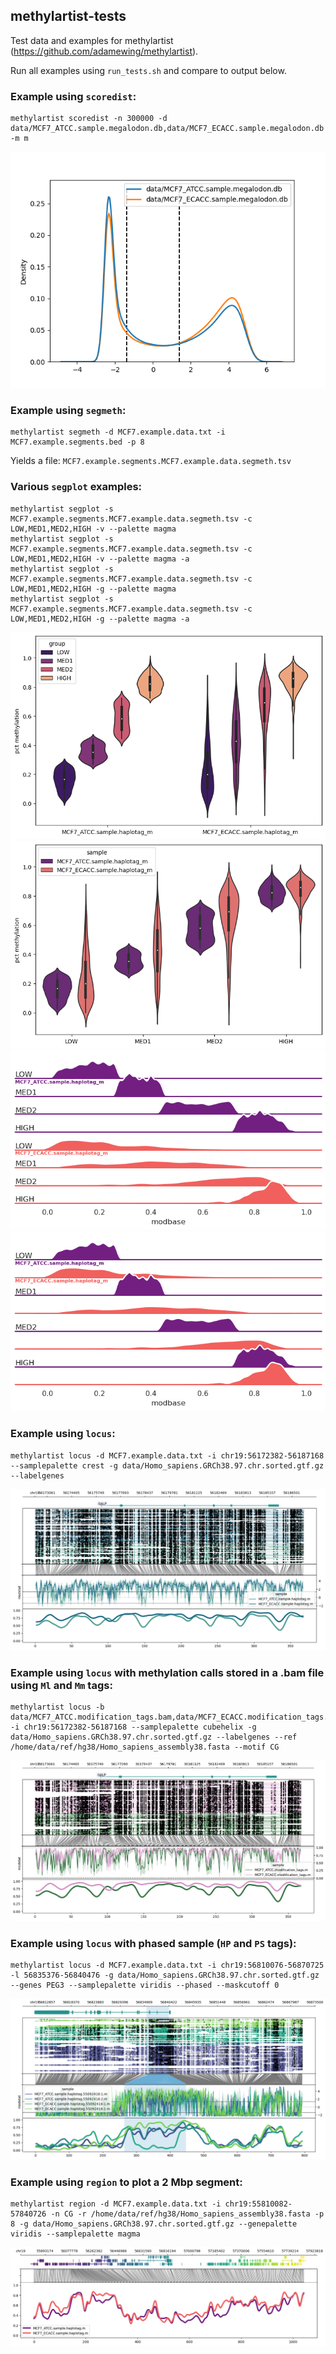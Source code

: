 ## methylartist-tests
Test data and examples for methylartist (https://github.com/adamewing/methylartist).

Run all examples using `run_tests.sh` and compare to output below.

### Example using `scoredist`:
```
methylartist scoredist -n 300000 -d data/MCF7_ATCC.sample.megalodon.db,data/MCF7_ECACC.sample.megalodon.db -m m
```
![scoredist](https://github.com/adamewing/methylartist-tests/blob/main/png/MCF7_ATCC.sample.megalodon.db_MCF7_ECACC.sample.megalodon.db.scoredist.png?raw=true)

### Example using `segmeth`:
```
methylartist segmeth -d MCF7.example.data.txt -i MCF7.example.segments.bed -p 8
```
Yields a file: `MCF7.example.segments.MCF7.example.data.segmeth.tsv`

### Various `segplot` examples:
```
methylartist segplot -s MCF7.example.segments.MCF7.example.data.segmeth.tsv -c LOW,MED1,MED2,HIGH -v --palette magma 
methylartist segplot -s MCF7.example.segments.MCF7.example.data.segmeth.tsv -c LOW,MED1,MED2,HIGH -v --palette magma -a
methylartist segplot -s MCF7.example.segments.MCF7.example.data.segmeth.tsv -c LOW,MED1,MED2,HIGH -g --palette magma
methylartist segplot -s MCF7.example.segments.MCF7.example.data.segmeth.tsv -c LOW,MED1,MED2,HIGH -g --palette magma -a
```
![segplot1](https://github.com/adamewing/methylartist-tests/blob/main/png/MCF7.example.segments.MCF7.example.data.segmeth.mc10.mr1.violin.segplot.png?raw=true)
![segplot2](https://github.com/adamewing/methylartist-tests/blob/main/png/MCF7.example.segments.MCF7.example.data.segmeth.mc10.mr1.violin.group_by_annotation.segplot.png?raw=true)
![segplot3](https://github.com/adamewing/methylartist-tests/blob/main/png/MCF7.example.segments.MCF7.example.data.segmeth.mc10.mr1.ridge.segplot.png?raw=true)
![segplot4](https://github.com/adamewing/methylartist-tests/blob/main/png/MCF7.example.segments.MCF7.example.data.segmeth.mc10.mr1.ridge.group_by_annotation.segplot.png?raw=true)

### Example using `locus`:
```
methylartist locus -d MCF7.example.data.txt -i chr19:56172382-56187168 --samplepalette crest -g data/Homo_sapiens.GRCh38.97.chr.sorted.gtf.gz --labelgenes
```
![locus](https://github.com/adamewing/methylartist-tests/blob/main/png/MCF7.example.data.chr19_56172382_56187168.m.ms1.smw24.locus.meth.png?raw=true)

### Example using `locus` with methylation calls stored in a .bam file using `Ml` and `Mm` tags:
```
methylartist locus -b data/MCF7_ATCC.modification_tags.bam,data/MCF7_ECACC.modification_tags.bam -i chr19:56172382-56187168 --samplepalette cubehelix -g data/Homo_sapiens.GRCh38.97.chr.sorted.gtf.gz --labelgenes --ref /home/data/ref/hg38/Homo_sapiens_assembly38.fasta --motif CG
```
![locus_bam](https://github.com/adamewing/methylartist-tests/blob/main/png/MCF7_ATCC.modification_tags.chr19_56172382_56187168.m.cohort.ms1.smw24.locus.meth.png?raw=true)

### Example using `locus` with phased sample (`HP` and `PS` tags):
```
methylartist locus -d MCF7.example.data.txt -i chr19:56810076-56870725 -l 56835376-56840476 -g data/Homo_sapiens.GRCh38.97.chr.sorted.gtf.gz --genes PEG3 --samplepalette viridis --phased --maskcutoff 0
```
![locus_phased](https://github.com/adamewing/methylartist-tests/blob/main/png/PEG3.MCF7.example.data.chr19_56810076_56870725.m.phased.ms1.smw32.locus.meth.png?raw=true)

### Example using `region` to plot a 2 Mbp segment:
```
methylartist region -d MCF7.example.data.txt -i chr19:55810082-57840726 -n CG -r /home/data/ref/hg38/Homo_sapiens_assembly38.fasta -p 8 -g data/Homo_sapiens.GRCh38.97.chr.sorted.gtf.gz --genepalette viridis --samplepalette magma
```
![region](https://github.com/adamewing/methylartist-tests/blob/main/png/MCF7.example.data.chr19_55810082-57840726.m.s26.w2013.m3.region.meth.png?raw=true)
